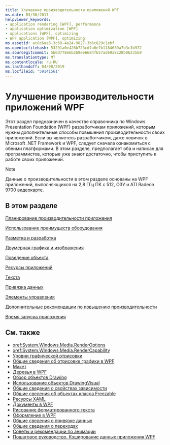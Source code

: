 ```yaml
---
title: Улучшение производительности приложений WPF
ms.date: 03/30/2017
helpviewer_keywords:
- application rendering [WPF], performance
- application optimization [WPF]
- applications [WPF], optimizing
- WPF application [WPF], optimizing
ms.assetid: ac8c6aa3-3c68-4a24-9827-3b6c829c1ebf
ms.openlocfilehash: 53291a0e428b723cd7a6e7b1184639a7b3c3b972
ms.sourcegitcommit: 5b6d778ebb269ee6684fb57ad69a8c28b06235b9
ms.translationtype: MT
ms.contentlocale: ru-RU
ms.lasthandoff: 04/08/2019
ms.locfileid: "59141561"
---
```

# <a name="optimizing-wpf-application-performance"></a>Улучшение производительности приложений WPF
Этот раздел предназначен в качестве справочника по Windows Presentation Foundation (WPF) разработчикам приложений, которым нужны дополнительные способы повышения производительности своих приложений. Если вы являетесь разработчиком, даже новичок в Microsoft .NET Framework и WPF, следует сначала ознакомиться с обеими платформами. В этом разделе, предполагает оба и написан для программистов, которые уже знают достаточно, чтобы приступить к работе своих приложений.  
  
> [!NOTE]
>  Данные о производительности в этом разделе основаны на WPF приложений, выполняющихся на 2,8 ГГц ПК с 512, ОЗУ и ATI Radeon 9700 видеокарте.  
  
## <a name="in-this-section"></a>В этом разделе  
 [Планирование производительности приложения](planning-for-application-performance.md)  
  
 [Использование преимуществ оборудования](optimizing-performance-taking-advantage-of-hardware.md)  
  
 [Разметка и разработка](optimizing-performance-layout-and-design.md)  
  
 [Двумерная графика и изображения](optimizing-performance-2d-graphics-and-imaging.md)  
  
 [Поведение объекта](optimizing-performance-object-behavior.md)  
  
 [Ресурсы приложений](optimizing-performance-application-resources.md)  
  
 [Текста](optimizing-performance-text.md)  
  
 [Привязка данных](optimizing-performance-data-binding.md)  
  
 [Элементы управления](optimizing-performance-controls.md)  
  
 [Дополнительные рекомендации по повышению производительности](optimizing-performance-other-recommendations.md)  
  
 [Время запуска приложения](application-startup-time.md)  
  
## <a name="see-also"></a>См. также

- <xref:System.Windows.Media.RenderOptions>
- <xref:System.Windows.Media.RenderCapability>
- [Уровни графической отрисовки](graphics-rendering-tiers.md)
- [Общие сведения об отрисовке графики в WPF](../graphics-multimedia/wpf-graphics-rendering-overview.md)
- [Макет](layout.md)
- [Деревья в WPF](trees-in-wpf.md)
- [Обзор объектов Drawing](../graphics-multimedia/drawing-objects-overview.md)
- [Использование объектов DrawingVisual](../graphics-multimedia/using-drawingvisual-objects.md)
- [Общие сведения о свойствах зависимости](dependency-properties-overview.md)
- [Общие сведения об объектах класса Freezable](freezable-objects-overview.md)
- [Ресурсы XAML](xaml-resources.md)
- [Документы в WPF](documents-in-wpf.md)
- [Рисование форматированного текста](drawing-formatted-text.md)
- [Оформление в WPF](typography-in-wpf.md)
- [Общие сведения о привязке данных](../data/data-binding-overview.md)
- [Общие сведения о переходах](../app-development/navigation-overview.md)
- [Советы и рекомендации по анимации](../graphics-multimedia/animation-tips-and-tricks.md)
- [Пошаговое руководство. Кэширование данных приложения WPF](walkthrough-caching-application-data-in-a-wpf-application.md)
